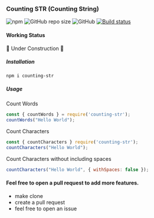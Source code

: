 ### Counting STR (Counting String)

![npm](https://img.shields.io/npm/v/counting-str?style=flat-square)
![GitHub repo size](https://img.shields.io/github/repo-size/vindecodex/counting-str?style=flat-square)
![GitHub](https://img.shields.io/github/license/vindecodex/counting-str?style=flat-square)
[![Build status](https://ci.appveyor.com/api/projects/status/ujaw4dlquf5sknbk?svg=true)](https://ci.appveyor.com/project/vindecodex/counting-str)

#### Working Status
:construction: Under Construction :construction:

##### Installation

`npm i counting-str`

##### Usage

Count Words
```JavaScript
const { countWords } = require('counting-str');
countWords("Hello World");
```

Count Characters
```JavaScript
const { countCharacters } require('counting-str');
countCharacters("Hello World");
```

Count Characters without including spaces
```JavaScript
countCharacters("Hello World", { withSpaces: false });
```


#### Feel free to open a pull request to add more features.
- make clone
- create a pull request
- feel free to open an issue


